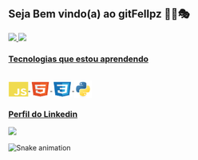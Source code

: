 ## Seja Bem vindo(a) ao gitFellpz 👋🏽🎭

 <div>
   <a href="https://github.com/gitFellpz">
   <img height="180em" src="https://github-readme-stats.vercel.app/api?username=gitFellpz&show_icons=true&theme=graywhite &include_all_commits=true&count_private=true"/>
   <img height="180em" src="https://github-readme-stats.vercel.app/api/top-langs/?username=gitFellpz&layout=compact&langs_count=6&theme=graywhite "/>
</div>

### Tecnologias que estou aprendendo

<div style="display: inline_block"><br>
  <img align="center" alt="Js" height="30" width="40" src="https://raw.githubusercontent.com/devicons/devicon/master/icons/javascript/javascript-plain.svg">
  <img align="center" alt="HTML" height="30" width="40" src="https://raw.githubusercontent.com/devicons/devicon/master/icons/html5/html5-original.svg">
  <img align="center" alt="CSS" height="30" width="40" src="https://raw.githubusercontent.com/devicons/devicon/master/icons/css3/css3-original.svg">
  <img align="center" alt="Python" height="35" width="35" src="https://raw.githubusercontent.com/devicons/devicon/master/icons/python/python-original.svg">
</div>

 
### Perfil do Linkedin
 
<div> 
  <a href="https://www.linkedin.com/in/felipe-lima-893969217" target="_blank"><img src="https://img.shields.io/badge/-LinkedIn-%230077B5?style=for-the-badge&logo=linkedin&logoColor=white" target="_blank"></a> 
 
  ![Snake animation](https://github.com/gitFellpz/gitFellpz/blob/output/github-contribution-grid-snake.svg)

</div>
